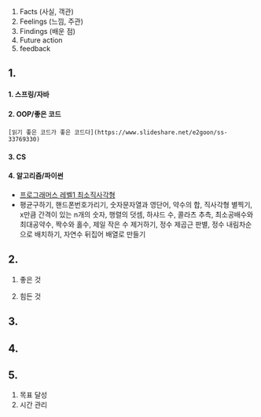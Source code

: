 1.  Facts (사실, 객관)
2.  Feelings (느낌, 주관)
3.  Findings (배운 점)	
4. Future action
5. feedback



## 1.

#### 1. 스프링/자바

#### 2. OOP/좋은 코드
	[읽기 좋은 코드가 좋은 코드다](https://www.slideshare.net/e2goon/ss-33769330)
#### 3. CS

#### 4. 알고리즘/파이썬
 * [프로그래머스 레벨1 최소직사각형](https://github.com/toneofrain/posts/blob/main/Algorithm/%ED%94%84%EB%A1%9C%EA%B7%B8%EB%9E%98%EB%A8%B8%EC%8A%A4%20%EB%A0%88%EB%B2%A81/%EC%B5%9C%EC%86%8C%EC%A7%81%EC%82%AC%EA%B0%81%ED%98%95.md)
 * 평균구하기, 핸드폰번호가리기, 숫자문자열과 영단어, 약수의 합, 직사각형 별찍기, x만큼 간격이 있는 n개의 숫자, 행렬의 덧셈, 하샤드 수, 콜라츠 추측, 최소공배수와 최대공약수, 짝수와 홀수, 제일 작은 수 제거하기, 정수 제곱근 판별, 정수 내림차순으로 배치하기, 자연수 뒤집어 배열로 만들기

## 2. 

1. 좋은 것

2. 힘든 것


## 3. 


## 4.


## 5.

1. 목표 달성
2. 시간 관리 
<!--stackedit_data:
eyJoaXN0b3J5IjpbLTE4NDExMDExNDYsLTE4MTQxODAwMDEsLT
EwNzIyNzQxNzMsOTM0MTc4OTIzLDEwODE4ODQ5NjQsLTM3Mjgz
Nzk2OCwtNTM3OTE0MjkwLDcyODc4Mjg2MiwzMDYwMDMzODAsLT
k3OTg0NjQzNV19
-->